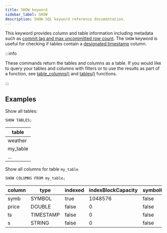 ```yaml
---
title: SHOW keyword
sidebar_label: SHOW
description: SHOW SQL keyword reference documentation.
---
```


This keyword provides column and table information including metadata such as
[commit lag and max uncommitted row count](/docs/guides/out-of-order-commit-lag/).
The `SHOW` keyword is useful for checking if tables contain a
[designated timestamp](/docs/concept/designated-timestamp/) column.

:::info

These commands return the tables and columns as a table. If you would like to
query your tables and columns with filters or to use the results as part of a
function, see [table_columns()](/docs/reference/function/meta/#table_columns)
and [tables()](/docs/reference/function/meta/#all_tables) functions.

:::

## Examples

Show all tables:

```questdb-sql
SHOW TABLES;
```

| table    |
| -------- |
| weather  |
| my_table |
| ...      |

Show all columns for table `my_table`

```questdb-sql
SHOW COLUMNS FROM my_table;
```

| column | type      | indexed | indexBlockCapacity | symbolCached | symbolCapacity | designated |
| ------ | --------- | ------- | ------------------ | ------------ | -------------- | ---------- |
| symb   | SYMBOL    | true    | 1048576            | false        | 256            | false      |
| price  | DOUBLE    | false   | 0                  | false        | 0              | false      |
| ts     | TIMESTAMP | false   | 0                  | false        | 0              | true       |
| s      | STRING    | false   | 0                  | false        | 0              | false      |
